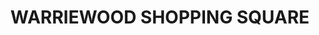 ---
lastmod: '2025-04-06T06:05:20+00:00'
latitude: -33.689941
layout: suburb
longitude: 151.290953
postcode: '2102'
state: NSW
title: WARRIEWOOD SHOPPING SQUARE
url: /nsw/warriewood-shopping-square/
---